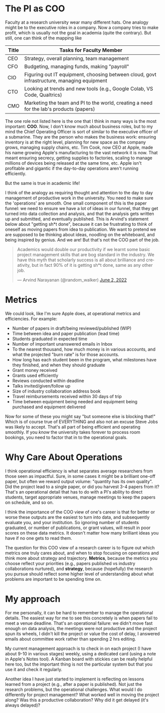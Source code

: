 # The PI as COO

Faculty at a research university wear many different hats. One analogy might be to the executive roles in a company. Now a company tries to make profit, which is usually not the goal in academia (quite the contrary). But still, one can think of the mapping like 

| Title | Tasks for Faculty Member                                     |
| ----- | ------------------------------------------------------------ |
| CEO   | Strategy, overall planning, team management                  |
| CFO   | Budgeting, managing funds, making "payroll"                  |
| CIO   | Figuring out IT equipment, choosing between cloud, govt infrastructure, managing equipment |
| CTO   | Looking at trends and new tools (e.g., Google Colab, VS Code, Qualtrics) |
| CMO   | Marketing the team and PI to the world, creating a need for the lab's products (papers) |

The one role not listed here is the one that I think in many ways is the most important: **COO**. Now, I don't know much about business roles, but to my mind the Chief Operating Officer is sort of similar to the executive officer of a submarine. They are the person who makes the business work: ensuring inventory is at the right level, planning for new space as the company grows, managing supply chains, etc. Tim Cook, now CEO at Apple, made his name growing Apple's manufacturing to the vast network it is now. That meant ensuring secrecy, getting supplies to factories, scaling to manage millions of devices being released at the same time, etc. Apple isn't profitable and gigantic if the day-to-day operations aren't running efficiently.

But the same is true in academic life! 

I think of the analogy as requiring thought and attention to the day to day management of productive work in the university. You need to make sure the 'operations' are smooth. One small component of this is the paper funnel: we need to ensure we have a lot of ideas in our funnel, that they get turned into data collection and analysis, and that the analysis gets written up and submitted, and eventually published. This is Arvind's statement below about "getting sh*t done", because it can be frustrating to think of oneself as moving papers from idea to publication. We want to pretend we are supposed to be thinking about ideas, noodling on the whiteboard, and being inspired by genius. And we are! But that's not the COO part of the job. 

<blockquote class="twitter-tweet"><p lang="en" dir="ltr">Academics would double our productivity if we learnt some basic project management skills that are bog standard in the industry. We have this myth that scholarly success is all about brilliance and creativity, but in fact 90% of it is getting sh*t done, same as any other job.</p>&mdash; Arvind Narayanan (@random_walker) <a href="https://twitter.com/random_walker/status/1532311619316891648?ref_src=twsrc%5Etfw">June 2, 2022</a></blockquote> <script async src="https://platform.twitter.com/widgets.js" charset="utf-8"></script>

# Metrics

We could look, like I'm sure Apple does, at operational metrics and efficiencies. For example: 

- Number of papers in draft/being reviewed/published (WIP)
- Time between idea and paper publication (lead time)
- Students graduated in expected time
- Number of important unanswered emails in Inbox
- To the nearest thousand, how much money is in various accounts, and what the projected "burn rate" is for those accounts. 
- How long has each student been in the program, what milestones have they finished, and when they should graduate
- Grant money received
- Grants used efficiently
- Reviews conducted within deadline
- Talks invited/given/follow up
- Size of industry collaboration address book
- Travel reimbursements received within 30 days of trip
- Time between equipment being needed and equipment being purchased and equipment delivered

Now for some of these you might say "but someone else is blocking that!" Which is of course true of EVERYTHING and also not an excuse Steve Jobs was likely to accept. That's all part of being efficient and operating smoothly. If you *know* the university takes forever to process room bookings, you need to factor that in to the operational goals. 

# Why Care About Operations

I think operational efficiency is what separates average researchers from those seen as impactful. Sure, in some cases it might be a brilliant one-off paper, but often we reward output volume: "quantity has its own quality". Did the project lead to a single paper, or did you harvest 3-4 papers from it? That's an operational detail that has to do with a PI's ability to direct students, target appropriate venues, manage meetings to keep the papers on schedule, and so on. 

I think the importance of the COO view of one's career is that for better or worse these outputs are the easiest to turn into data, and subsequently evaluate you, and your institution. So ignoring number of students graduated, or number of publications, or grant values, will result in poor scores on these data metrics. It doesn't matter how many brilliant ideas you have if no one gets to read them. 

The question for this COO view of a research career is to figure out which metrics one truly cares about, and when to stop focusing on operations and think more about strategy and trajectory. **Metrics**, because the metrics you choose reflect your priorities (e.g., papers published vs industry collaborations nurtured), and **strategy**, because (hopefully) the research you pursue should reflect some higher level of understanding about what problems are important to be spending time on. 

# My approach

For me personally, it can be hard to remember to manage the operational details. The easiest way for me to see this concretely is when papers fail to meet a venue deadline. That's an operational failure: we didn't move fast enough on data analysis, the meetings were not productive and the project spun its wheels, I didn't kill the project or value the cost of delay, I answered emails about committee work rather than spending 2 hrs editing. 

My current management approach is to check in on each project (I have about 9-10 in various stages) weekly, using a dedicated card (using a note in Apple's Notes tool). A Kanban board with stickies can be really helpful here too, but the important thing is not the particular system but that you use it and check it regularly.

Another idea I have just started to implement is reflecting on lessons learned from a project (e.g., after a paper is published). Not just the research problems, but the operational challenges. What would I do differently for project management? What worked well in moving the project along? Was this a productive collaboration? Why did it get delayed (it's always delayed)?
